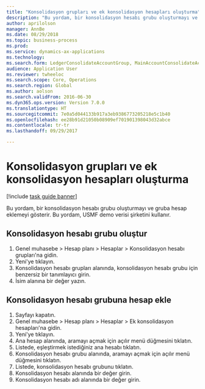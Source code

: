 ```yaml
--- 
title: "Konsolidasyon grupları ve ek konsolidasyon hesapları oluşturma"
description: "Bu yordam, bir konsolidasyon hesabı grubu oluşturmayı ve gruba hesap eklemeyi gösterir."
author: aprilolson
manager: AnnBe
ms.date: 08/29/2018
ms.topic: business-process
ms.prod: 
ms.service: dynamics-ax-applications
ms.technology: 
ms.search.form: LedgerConsolidateAccountGroup, MainAccountConsolidateAccount
audience: Application User
ms.reviewer: twheeloc
ms.search.scope: Core, Operations
ms.search.region: Global
ms.author: aolson
ms.search.validFrom: 2016-06-30
ms.dyn365.ops.version: Version 7.0.0
ms.translationtype: HT
ms.sourcegitcommit: 7e0a5d044133b917a3eb9386773205218e5c1b40
ms.openlocfilehash: ee28b91d21050b08909ef701901398043d32abce
ms.contentlocale: tr-tr
ms.lasthandoff: 09/29/2017

---
```

# <a name="create-consolidation-groups-and-additional-consolidation-accounts"></a>Konsolidasyon grupları ve ek konsolidasyon hesapları oluşturma

[!include [task guide banner](../../includes/task-guide-banner.md)]

Bu yordam, bir konsolidasyon hesabı grubu oluşturmayı ve gruba hesap eklemeyi gösterir. Bu yordam, USMF demo verisi şirketini kullanır.


## <a name="create-a-consolidation-account-group"></a>Konsolidasyon hesabı grubu oluştur
1. Genel muhasebe > Hesap planı > Hesaplar > Konsolidasyon hesabı grupları'na gidin.
2. Yeni'ye tıklayın.
3. Konsolidasyon hesabı grupları alanında, konsolidasyon hesabı grubu için benzersiz bir tanımlayıcı girin.
4. İsim alanına bir değer yazın.

## <a name="add-accounts-to-consolidation-account-group"></a>Konsolidasyon hesabı grubuna hesap ekle
1. Sayfayı kapatın.
2. Genel muhasebe > Hesap planı > Hesaplar > Ek konsolidasyon hesapları'na gidin.
3. Yeni'ye tıklayın.
4. Ana hesap alanında, aramayı açmak için açılır menü düğmesini tıklatın.
5. Listede, eşleştirmek istediğiniz ana hesabı tıklatın.
6. Konsolidasyon hesabı grubu alanında, aramayı açmak için açılır menü düğmesini tıklatın.
7. Listede, konsolidasyon hesabı grubunu tıklatın.
8. Konsolidasyon hesabı alanında bir değer girin.
9. Konsolidasyon hesabı adı alanında bir değer girin.


